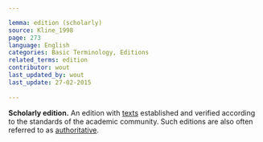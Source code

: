 ```yaml
---

lemma: edition (scholarly)
source: Kline_1998
page: 273 
language: English
categories: Basic Terminology, Editions
related_terms: edition
contributor: wout
last_updated_by: wout
last_update: 27-02-2015
        
---
```


**Scholarly edition.** An edition with [texts](text.html) established and verified according to the standards of the academic community. Such editions are also often referred to as [authoritative](authoritative.html).

